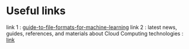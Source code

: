 # Useful links
link 1 : [guide-to-file-formats-for-machine-learning](https://towardsdatascience.com/guide-to-file-formats-for-machine-learning-columnar-training-inferencing-and-the-feature-store-2e0c3d18d4f9)
link 2 : latest news, guides, references, and materials about Cloud Computing technologies : [link](https://globalcloudplatforms.com/)
